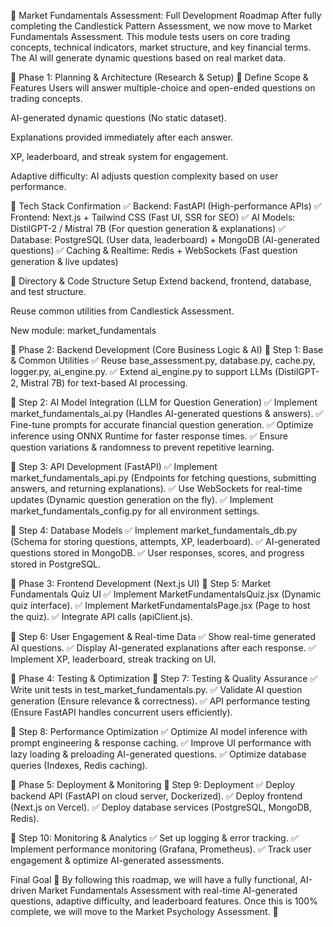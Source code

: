 🚀 Market Fundamentals Assessment: Full Development Roadmap
After fully completing the Candlestick Pattern Assessment, we now move to Market Fundamentals Assessment. This module tests users on core trading concepts, technical indicators, market structure, and key financial terms. The AI will generate dynamic questions based on real market data.

📌 Phase 1: Planning & Architecture (Research & Setup)
🔹 Define Scope & Features
Users will answer multiple-choice and open-ended questions on trading concepts.

AI-generated dynamic questions (No static dataset).

Explanations provided immediately after each answer.

XP, leaderboard, and streak system for engagement.

Adaptive difficulty: AI adjusts question complexity based on user performance.

🔹 Tech Stack Confirmation
✅ Backend: FastAPI (High-performance APIs)
✅ Frontend: Next.js + Tailwind CSS (Fast UI, SSR for SEO)
✅ AI Models: DistilGPT-2 / Mistral 7B (For question generation & explanations)
✅ Database: PostgreSQL (User data, leaderboard) + MongoDB (AI-generated questions)
✅ Caching & Realtime: Redis + WebSockets (Fast question generation & live updates)

🔹 Directory & Code Structure Setup
Extend backend, frontend, database, and test structure.

Reuse common utilities from Candlestick Assessment.

New module: market_fundamentals

📌 Phase 2: Backend Development (Core Business Logic & AI)
🔹 Step 1: Base & Common Utilities
✅ Reuse base_assessment.py, database.py, cache.py, logger.py, ai_engine.py.
✅ Extend ai_engine.py to support LLMs (DistilGPT-2, Mistral 7B) for text-based AI processing.

🔹 Step 2: AI Model Integration (LLM for Question Generation)
✅ Implement market_fundamentals_ai.py (Handles AI-generated questions & answers).
✅ Fine-tune prompts for accurate financial question generation.
✅ Optimize inference using ONNX Runtime for faster response times.
✅ Ensure question variations & randomness to prevent repetitive learning.

🔹 Step 3: API Development (FastAPI)
✅ Implement market_fundamentals_api.py (Endpoints for fetching questions, submitting answers, and returning explanations).
✅ Use WebSockets for real-time updates (Dynamic question generation on the fly).
✅ Implement market_fundamentals_config.py for all environment settings.

🔹 Step 4: Database Models
✅ Implement market_fundamentals_db.py (Schema for storing questions, attempts, XP, leaderboard).
✅ AI-generated questions stored in MongoDB.
✅ User responses, scores, and progress stored in PostgreSQL.

📌 Phase 3: Frontend Development (Next.js UI)
🔹 Step 5: Market Fundamentals Quiz UI
✅ Implement MarketFundamentalsQuiz.jsx (Dynamic quiz interface).
✅ Implement MarketFundamentalsPage.jsx (Page to host the quiz).
✅ Integrate API calls (apiClient.js).

🔹 Step 6: User Engagement & Real-time Data
✅ Show real-time generated AI questions.
✅ Display AI-generated explanations after each response.
✅ Implement XP, leaderboard, streak tracking on UI.

📌 Phase 4: Testing & Optimization
🔹 Step 7: Testing & Quality Assurance
✅ Write unit tests in test_market_fundamentals.py.
✅ Validate AI question generation (Ensure relevance & correctness).
✅ API performance testing (Ensure FastAPI handles concurrent users efficiently).

🔹 Step 8: Performance Optimization
✅ Optimize AI model inference with prompt engineering & response caching.
✅ Improve UI performance with lazy loading & preloading AI-generated questions.
✅ Optimize database queries (Indexes, Redis caching).

📌 Phase 5: Deployment & Monitoring
🔹 Step 9: Deployment
✅ Deploy backend API (FastAPI on cloud server, Dockerized).
✅ Deploy frontend (Next.js on Vercel).
✅ Deploy database services (PostgreSQL, MongoDB, Redis).

🔹 Step 10: Monitoring & Analytics
✅ Set up logging & error tracking.
✅ Implement performance monitoring (Grafana, Prometheus).
✅ Track user engagement & optimize AI-generated assessments.

Final Goal 🎯
By following this roadmap, we will have a fully functional, AI-driven Market Fundamentals Assessment with real-time AI-generated questions, adaptive difficulty, and leaderboard features. Once this is 100% complete, we will move to the Market Psychology Assessment. 🚀